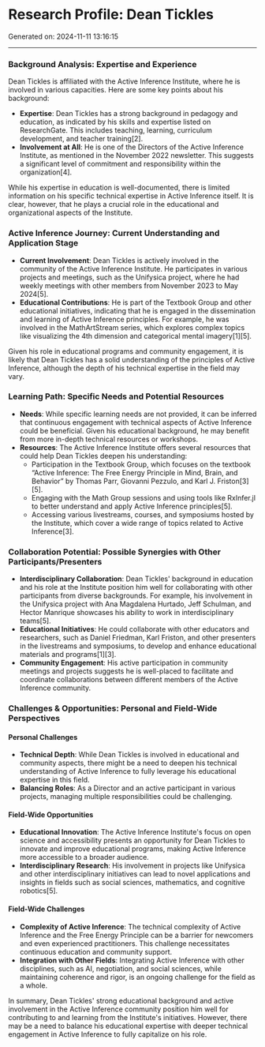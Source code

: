 # Research Profile: Dean Tickles

Generated on: 2024-11-11 13:16:15

---

### Background Analysis: Expertise and Experience

Dean Tickles is affiliated with the Active Inference Institute, where he is involved in various capacities. Here are some key points about his background:

- **Expertise**: Dean Tickles has a strong background in pedagogy and education, as indicated by his skills and expertise listed on ResearchGate. This includes teaching, learning, curriculum development, and teacher training[2].
- **Involvement at AII**: He is one of the Directors of the Active Inference Institute, as mentioned in the November 2022 newsletter. This suggests a significant level of commitment and responsibility within the organization[4].

While his expertise in education is well-documented, there is limited information on his specific technical expertise in Active Inference itself. It is clear, however, that he plays a crucial role in the educational and organizational aspects of the Institute.

### Active Inference Journey: Current Understanding and Application Stage

- **Current Involvement**: Dean Tickles is actively involved in the community of the Active Inference Institute. He participates in various projects and meetings, such as the Unifysica project, where he had weekly meetings with other members from November 2023 to May 2024[5].
- **Educational Contributions**: He is part of the Textbook Group and other educational initiatives, indicating that he is engaged in the dissemination and learning of Active Inference principles. For example, he was involved in the MathArtStream series, which explores complex topics like visualizing the 4th dimension and categorical mental imagery[1][5].

Given his role in educational programs and community engagement, it is likely that Dean Tickles has a solid understanding of the principles of Active Inference, although the depth of his technical expertise in the field may vary.

### Learning Path: Specific Needs and Potential Resources

- **Needs**: While specific learning needs are not provided, it can be inferred that continuous engagement with technical aspects of Active Inference could be beneficial. Given his educational background, he may benefit from more in-depth technical resources or workshops.
- **Resources**: The Active Inference Institute offers several resources that could help Dean Tickles deepen his understanding:
  - Participation in the Textbook Group, which focuses on the textbook “Active Inference: The Free Energy Principle in Mind, Brain, and Behavior” by Thomas Parr, Giovanni Pezzulo, and Karl J. Friston[3][5].
  - Engaging with the Math Group sessions and using tools like RxInfer.jl to better understand and apply Active Inference principles[5].
  - Accessing various livestreams, courses, and symposiums hosted by the Institute, which cover a wide range of topics related to Active Inference[3].

### Collaboration Potential: Possible Synergies with Other Participants/Presenters

- **Interdisciplinary Collaboration**: Dean Tickles' background in education and his role at the Institute position him well for collaborating with other participants from diverse backgrounds. For example, his involvement in the Unifysica project with Ana Magdalena Hurtado, Jeff Schulman, and Hector Manrique showcases his ability to work in interdisciplinary teams[5].
- **Educational Initiatives**: He could collaborate with other educators and researchers, such as Daniel Friedman, Karl Friston, and other presenters in the livestreams and symposiums, to develop and enhance educational materials and programs[1][3].
- **Community Engagement**: His active participation in community meetings and projects suggests he is well-placed to facilitate and coordinate collaborations between different members of the Active Inference community.

### Challenges & Opportunities: Personal and Field-Wide Perspectives

#### Personal Challenges
- **Technical Depth**: While Dean Tickles is involved in educational and community aspects, there might be a need to deepen his technical understanding of Active Inference to fully leverage his educational expertise in this field.
- **Balancing Roles**: As a Director and an active participant in various projects, managing multiple responsibilities could be challenging.

#### Field-Wide Opportunities
- **Educational Innovation**: The Active Inference Institute's focus on open science and accessibility presents an opportunity for Dean Tickles to innovate and improve educational programs, making Active Inference more accessible to a broader audience.
- **Interdisciplinary Research**: His involvement in projects like Unifysica and other interdisciplinary initiatives can lead to novel applications and insights in fields such as social sciences, mathematics, and cognitive robotics[5].

#### Field-Wide Challenges
- **Complexity of Active Inference**: The technical complexity of Active Inference and the Free Energy Principle can be a barrier for newcomers and even experienced practitioners. This challenge necessitates continuous education and community support.
- **Integration with Other Fields**: Integrating Active Inference with other disciplines, such as AI, negotiation, and social sciences, while maintaining coherence and rigor, is an ongoing challenge for the field as a whole.

In summary, Dean Tickles' strong educational background and active involvement in the Active Inference community position him well for contributing to and learning from the Institute's initiatives. However, there may be a need to balance his educational expertise with deeper technical engagement in Active Inference to fully capitalize on his role.